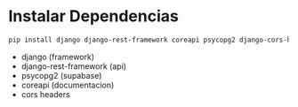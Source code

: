 # Instalar Dependencias

```bash
pip install django django-rest-framework coreapi psycopg2 django-cors-headers
```

- django (framework)
- django-rest-framework (api)
- psycopg2 (supabase)
- coreapi (documentacion)
- cors headers
